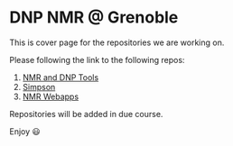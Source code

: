 # DNP NMR @ Grenoble


This is cover page for the repositories we are working on.

Please following the link to the following repos:

1. [NMR and DNP Tools](https://github.com/dnp-grenoble/nmr_and_dnp_tools.git)
2. [Simpson](https://dnp-nmr-in-grenoble.gitbook.io/simpson/)
3. [NMR Webapps](https://dnp-nmr-in-grenoble.gitbook.io/nmrwebapps/)


Repositories will be added in due course.

Enjoy :smiley:
